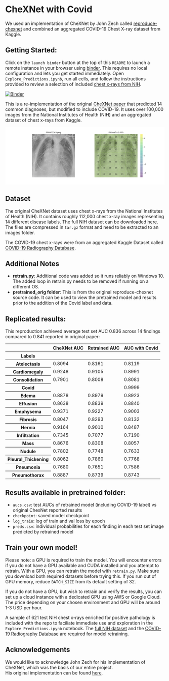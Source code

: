 # CheXNet with Covid
We used an implementation of CheXNet by John Zech called [reproduce-chexnet](https://github.com/jrzech/reproduce-chexnet) and combined an aggregated COVID-19 Chest X-ray dataset from Kaggle. 

## Getting Started:
Click on the `launch binder` button at the top of this `README` to launch a remote instance in your browser using [binder](https://mybinder.org/). This requires no local configuration and lets you get started immediately. Open `Explore_Predictions.ipynb`, run all cells, and follow the instructions provided to review a selection of included [chest x-rays from NIH](https://arxiv.org/pdf/1705.02315.pdf).

[![Binder](https://mybinder.org/badge.svg)](https://mybinder.org/v2/gh/incognitoPants/reproduce-chexnet-covid/HEAD?filepath=%2FExplore_Predictions.ipynb)

This is a re-implementation of the original [CheXNet paper](https://arxiv.org/pdf/1711.05225) that predicted 14 common diagnoses, but modified
to include COVID-19. It uses over 100,000 images from the National Institutes of Health (NIH) and an aggregated dataset of chest x-rays from Kaggle.

![Illustration](Covid_P1.000_file_000001563.png "Illustration")


## Dataset
The original CheXNet dataset uses chest x-rays from the National Institutes of Health (NIH). It contains roughly 112,000 chest x-ray images representing 14 different disease labels.
The full NIH dataset can be downloaded [here](https://nihcc.app.box.com/v/ChestXray-NIHCC). The files are compressed in `tar.gz` format and need to be extracted to an images folder.
  
The COVID-19 chest x-rays were from an aggregated Kaggle Dataset called [COVID-19 Radiography Database](https://www.kaggle.com/tawsifurrahman/covid19-radiography-database).

## Additional Notes
- **retrain.py**: Additional code was added so it runs reliably on Windows 10. The added loop in retrain.py needs to be removed if running on a different OS.  
- **pretrained_orig folder**: This is from the original reproduce-chexnet source code. It can be used to 
view the pretrained model and results prior to the addition of the Covid label and data.  


## Replicated results:
This reproduction achieved average test set AUC 0.836 across 14 findings compared to 0.841 reported in original paper:

<div>
<table border="0" class="dataframe">
  <thead>
    <tr style="text-align: right;">
      <th></th>
      <th>CheXNet AUC</th>
      <th>Retrained AUC</th>
      <th>AUC with Covid</th>
    </tr>
    <tr>
      <th>Labels</th>
      <th></th>
      <th></th>
      <th></th>
    </tr>
  </thead>
  <tbody>
    <tr>
      <th>Atelectasis</th>
      <td>0.8094</td>
      <td>0.8161</td>
      <td>0.8119</td>
    </tr>
    <tr>
      <th>Cardiomegaly</th>
      <td>0.9248</td>
      <td>0.9105</td>
      <td>0.8991</td>
    </tr>
    <tr>
      <th>Consolidation</th>
      <td>0.7901</td>
      <td>0.8008</td>
      <td>0.8081</td>
    </tr>
    <tr>
      <th>Covid</th>
      <td></td>
      <td></td>
      <td>0.9999</td>
    </tr>
    <tr>
      <th>Edema</th>
      <td>0.8878</td>
      <td>0.8979</td>
      <td>0.8923</td>
    </tr>
    <tr>
      <th>Effusion</th>
      <td>0.8638</td>
      <td>0.8839</td>
      <td>0.8840</td>
    </tr>
    <tr>
      <th>Emphysema</th>
      <td>0.9371</td>
      <td>0.9227</td>
      <td>0.9003</td>
    </tr>
    <tr>
      <th>Fibrosis</th>
      <td>0.8047</td>
      <td>0.8293</td>
      <td>0.8132</td>
    </tr>
    <tr>
      <th>Hernia</th>
      <td>0.9164</td>
      <td>0.9010</td>
      <td>0.8487</td>
    </tr>
    <tr>
      <th>Infiltration</th>
      <td>0.7345</td>
      <td>0.7077</td>
      <td>0.7190</td>
    </tr>
    <tr>
      <th>Mass</th>
      <td>0.8676</td>
      <td>0.8308</td>
      <td>0.8057</td>
    </tr>
    <tr>
      <th>Nodule</th>
      <td>0.7802</td>
      <td>0.7748</td>
      <td>0.7633</td>
    </tr>
    <tr>
      <th>Pleural_Thickening</th>
      <td>0.8062</td>
      <td>0.7860</td>
      <td>0.7768</td>
    </tr>
    <tr>
      <th>Pneumonia</th>
      <td>0.7680</td>
      <td>0.7651</td>
      <td>0.7586</td>
    </tr>
    <tr>
      <th>Pneumothorax</th>
      <td>0.8887</td>
      <td>0.8739</td>
      <td>0.8743</td>
    </tr>
  </tbody>
</table>
</div>

## Results available in pretrained folder:
- `aucs.csv`: test AUCs of retrained model (including COVID-19 label) vs original ChexNet reported results
- `checkpoint`: saved model checkpoint
- `log_train`: log of train and val loss by epoch
- `preds.csv`: individual probabilities for each finding in each test set image predicted by retrained model


## Train your own model!
Please note: a GPU is required to train the model. You will encounter errors if you do not have a GPU available and CUDA installed and you attempt to retrain. With a GPU, you can retrain the model with `retrain.py`. Make sure you download both required datasets before trying this. If you run out of GPU memory, reduce `BATCH_SIZE` from its default setting of 32.

If you do not have a GPU, but wish to retrain and verify the results, you can set up a cloud instance with a dedicated GPU using AWS or Google Cloud. The price depending on your chosen environment and GPU will be around 1-3 USD per hour. 

A sample of 621 test NIH chest x-rays enriched for positive pathology is included with the repo to faciliate immediate use and exploration in the `Explore Predictions.ipynb` notebook. The [full NIH dataset](https://nihcc.app.box.com/v/ChestXray-NIHCC) and 
the [COVID-19 Radiography Database](https://www.kaggle.com/tawsifurrahman/covid19-radiography-database) are required for model retraining.


## Acknowledgements
We would like to acknowledge John Zech for his implementation of CheXNet, which was the basis of our entire project.  
His original implementation can be found [here](https://github.com/jrzech/reproduce-chexnet).
